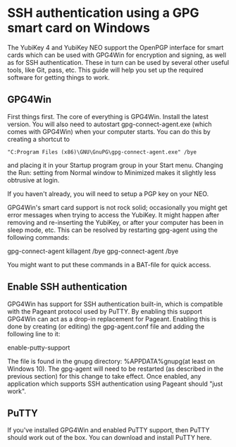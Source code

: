 SSH authentication using a GPG smart card on Windows
===============================================================

The YubiKey 4 and YubiKey NEO support the OpenPGP interface for smart
cards which can be used with GPG4Win for encryption and signing, as well
as for SSH authentication. These in turn can be used by several other
useful tools, like Git, pass, etc. This guide will help you set up the
required software for getting things to work.

GPG4Win
-------

First things first. The core of everything is GPG4Win. Install the
latest version. You will also need to autostart gpg-connect-agent.exe
(which comes with GPG4Win) when your computer starts. You can do this by
creating a shortcut to 

`"C:Program Files (x86)\GNU\GnuPG\gpg-connect-agent.exe" /bye`

and placing it in your Startup program group in your Start menu.
Changing the Run: setting from Normal window to Minimized makes it
slightly less obtrusive at login.

If you haven't already, you will need to setup a PGP key on your NEO.

GPG4Win's smart card support is not rock solid; occasionally you might
get error messages when trying to access the YubiKey. It might happen
after removing and re-inserting the YubiKey, or after your computer has
been in sleep mode, etc. This can be resolved by restarting gpg-agent
using the following commands:

gpg-connect-agent killagent /bye gpg-connect-agent /bye

You might want to put these commands in a BAT-file for quick access.

Enable SSH authentication
-------------------------

GPG4Win has support for SSH authentication built-in, which is compatible
with the Pageant protocol used by PuTTY. By enabling this support
GPG4Win can act as a drop-in replacement for Pageant. Enabling this is
done by creating (or editing) the gpg-agent.conf file and adding the
following line to it:

enable-putty-support

The file is found in the gnupg directory: %APPDATA%gnupg(at least on
Windows 10). The gpg-agent will need to be restarted (as described in
the previous section) for this change to take effect. Once enabled, any
application which supports SSH authentication using Pageant should
\"just work\".

PuTTY
-----

If you've installed GPG4Win and enabled PuTTY support, then PuTTY should
work out of the box. You can download and install PuTTY here.
